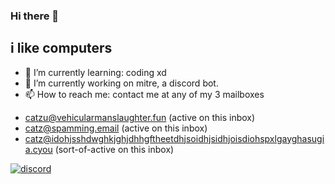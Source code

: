 ### Hi there 👋
## i like computers

<!--
**catz100/catz100** is a ✨ _special_ ✨ repository because its `README.md` (this file) appears on your GitHub profile.

Here are some ideas to get you started:

- 🔭 I’m currently working on ...
- 🌱 I’m currently learning ...
- 👯 I’m looking to collaborate on ...
- 🤔 I’m looking for help with ...
- 💬 Ask me about ...
- 📫 How to reach me: ...
- 😄 Pronouns: ...
- ⚡ Fun fact: ...
-->
- 🌱 I’m currently learning: coding xd
- 🔭 I’m currently working on mitre, a discord bot.
- 📫 How to reach me: contact me at any of my 3 mailboxes
 * catzu@vehicularmanslaughter.fun (active on this inbox)
 * catz@spamming.email (active on this inbox)
 * catz@idohjsshdwghkjghjdhhgftheetdhjsoidhjsidhjoisdiohspxlgayghasugia.cyou (sort-of-active on this inbox)

<a href="https://discord.com/users/459268741138612226"><img src="https://discord.c99.nl/widget/theme-2/889154339535458335.png" alt="discord"/></a>

